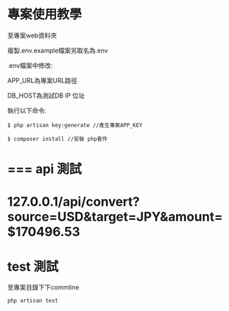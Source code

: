 專案使用教學
===
至專案web資料夾

複製.env.example檔案另取名為.env

.env檔案中修改:

APP_URL為專案URL路徑

DB_HOST為測試DB IP 位址

執行以下命令:
```
$ php artisan key:generate //產生專案APP_KEY
```
```
$ composer install //安裝 php套件
```
===
api 測試
===
127.0.0.1/api/convert?source=USD&target=JPY&amount=$170496.53
===
test 測試
===
至專案目錄下下commline
```
php artisan test
```